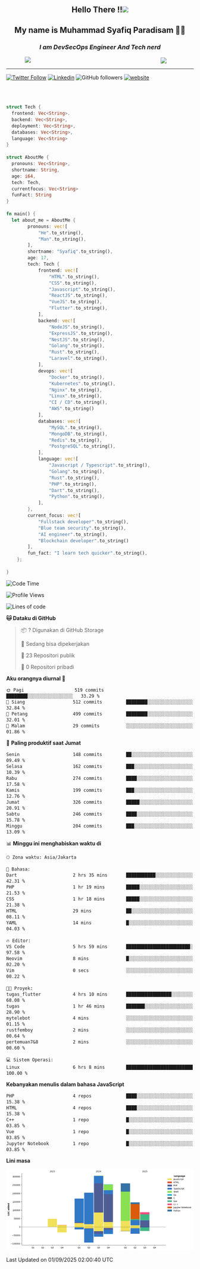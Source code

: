 <h2 align="center">

Hello There !!<img src="https://media.giphy.com/media/12oufCB0MyZ1Go/giphy.gif" width="50"></h2>

<h2 align="center">My name is Muhammad Syafiq Paradisam 👋👋</h2>

<h3 align="center"><em>I am DevSecOps Engineer And Tech nerd
</em></h3>

<img align="left" style="margin-left: 50px" src="https://static.zerochan.net/Alina.Clover.1024.4345060.webp" width="315"/>

<img align="center" style="margin-left: 50px" src="https://i.pinimg.com/736x/69/82/aa/6982aafd816ea48f48d0639c7797915c.jpg" width=250/>

<hr/>

[![Twitter Follow](https://img.shields.io/twitter/follow/misteranmol?label=Follow)](https://x.com/FikkzOutfit)
[![Linkedin](https://img.shields.io/badge/-syafiq-blue?style=square&logo=Linkedin&logoColor=white&link=https://www.linkedin.com/in/syafiq-paradisam/)](https://id.linkedin.com/in/syafiq-paradisam-b72749258)
![GitHub followers](https://img.shields.io/github/followers/syafiqparadisam?label=Follower&style=social)
[![website](https://img.shields.io/badge/Website-46a2f1.svg?&style=flat-square&logo=Google-Chrome&logoColor=white&link=https://anmolsingh.me/)](https://syafiq-paradisam.my.id)

<br/>

```rust

struct Tech {
  frontend: Vec<String>.
  backend: Vec<String>,
  deployment: Vec<String>,
  databases: Vec<String>,
  language: Vec<String>
}

struct AboutMe {
  pronouns: Vec<String>,
  shortname: String,
  age: i64,
  tech: Tech,
  currentfocus: Vec<String>
  funFact: String
}

fn main() {
  let about_me = AboutMe {
        pronouns: vec![
            "He".to_string(),
            "Man".to_string(),
        ],
        shortname: "Syafiq".to_string(),
        age: 17,
        tech: Tech {
            frontend: vec![
                "HTML".to_string(),
                "CSS".to_string(),
                "Javascript".to_string(),
                "ReactJS".to_string(),
                "VueJS".to_string(),
                "Flutter".to_string(),
            ],
            backend: vec![
                "NodeJS".to_string(),
                "ExpressJS".to_string(),
                "NestJS".to_string(),
                "Golang".to_string(),
                "Rust".to_string(),
                "Laravel".to_string(),
            ],
            devops: vec![
                "Docker".to_string(),
                "Kubernetes".to_string(),
                "Nginx".to_string(),
                "Linux".to_string(),
                "CI / CD".to_string(),
                "AWS".to_string()
            ],
            databases: vec![
                "MySQL".to_string(),
                "MongoDB".to_string(),
                "Redis".to_string(),
                "PostgreSQL".to_string(),
            ],
            language: vec![
                "Javascript / Typescript".to_string(),
                "Golang".to_string(),
                "Rust".to_string(),
                "PHP".to_string(),
                "Dart".to_string(),
                "Python".to_string(),
            ],
        },
        current_focus: vec![
            "Fullstack developer".to_string(),
            "Blue team security".to_string(),
            "AI engineer".to_string(),
            "Blockchain developer".to_string()
        ],
        fun_fact: "I learn tech quicker".to_string(),
    };

}
```

<!--START_SECTION:waka-->
![Code Time](http://img.shields.io/badge/Code%20Time-426%20hrs%202%20mins-blue)

![Profile Views](http://img.shields.io/badge/Profil%20dilihat-14-blue)

![Lines of code](https://img.shields.io/badge/Sejak%20Hello%20World%20aku%20telah%20menulis-1.5%20million%20baris%20kode-blue)

**🐱 Dataku di GitHub** 

> 📦 ? Digunakan di GitHub Storage 
 > 
> 💼 Sedang bisa dipekerjakan
 > 
> 📜 23 Repositori publik 
 > 
> 🔑 0 Repositori pribadi 
 > 
**Aku orangnya diurnal 🐤** 

```text
🌞 Pagi                   519 commits         ████████░░░░░░░░░░░░░░░░░   33.29 % 
🌆 Siang                  512 commits         ████████░░░░░░░░░░░░░░░░░   32.84 % 
🌃 Petang                 499 commits         ████████░░░░░░░░░░░░░░░░░   32.01 % 
🌙 Malam                  29 commits          ░░░░░░░░░░░░░░░░░░░░░░░░░   01.86 % 
```
📅 **Paling produktif saat Jumat** 

```text
Senin                    148 commits         ██░░░░░░░░░░░░░░░░░░░░░░░   09.49 % 
Selasa                   162 commits         ███░░░░░░░░░░░░░░░░░░░░░░   10.39 % 
Rabu                     274 commits         ████░░░░░░░░░░░░░░░░░░░░░   17.58 % 
Kamis                    199 commits         ███░░░░░░░░░░░░░░░░░░░░░░   12.76 % 
Jumat                    326 commits         █████░░░░░░░░░░░░░░░░░░░░   20.91 % 
Sabtu                    246 commits         ████░░░░░░░░░░░░░░░░░░░░░   15.78 % 
Minggu                   204 commits         ███░░░░░░░░░░░░░░░░░░░░░░   13.09 % 
```


📊 **Minggu ini menghabiskan waktu di** 

```text
🕑︎ Zona waktu: Asia/Jakarta

💬 Bahasa: 
Dart                     2 hrs 35 mins       ███████████░░░░░░░░░░░░░░   42.31 % 
PHP                      1 hr 19 mins        █████░░░░░░░░░░░░░░░░░░░░   21.53 % 
CSS                      1 hr 18 mins        █████░░░░░░░░░░░░░░░░░░░░   21.38 % 
HTML                     29 mins             ██░░░░░░░░░░░░░░░░░░░░░░░   08.11 % 
YAML                     14 mins             █░░░░░░░░░░░░░░░░░░░░░░░░   04.03 % 

🔥 Editor: 
VS Code                  5 hrs 59 mins       ████████████████████████░   97.58 % 
Neovim                   8 mins              █░░░░░░░░░░░░░░░░░░░░░░░░   02.20 % 
Vim                      0 secs              ░░░░░░░░░░░░░░░░░░░░░░░░░   00.22 % 

🐱‍💻 Proyek: 
tugas_flutter            4 hrs 10 mins       █████████████████░░░░░░░░   68.08 % 
tugas                    1 hr 46 mins        ███████░░░░░░░░░░░░░░░░░░   28.90 % 
mytelebot                4 mins              ░░░░░░░░░░░░░░░░░░░░░░░░░   01.15 % 
rustfemboy               2 mins              ░░░░░░░░░░░░░░░░░░░░░░░░░   00.64 % 
pertemuan7&8             2 mins              ░░░░░░░░░░░░░░░░░░░░░░░░░   00.60 % 

💻 Sistem Operasi: 
Linux                    6 hrs 8 mins        █████████████████████████   100.00 % 
```

**Kebanyakan menulis dalam bahasa JavaScript** 

```text
PHP                      4 repos             ████░░░░░░░░░░░░░░░░░░░░░   15.38 % 
HTML                     4 repos             ████░░░░░░░░░░░░░░░░░░░░░   15.38 % 
C++                      1 repo              █░░░░░░░░░░░░░░░░░░░░░░░░   03.85 % 
Vue                      1 repo              █░░░░░░░░░░░░░░░░░░░░░░░░   03.85 % 
Jupyter Notebook         1 repo              █░░░░░░░░░░░░░░░░░░░░░░░░   03.85 % 
```



**Lini masa**

![Lines of Code chart](https://raw.githubusercontent.com/syafiqparadisam/syafiqparadisam/master/assets/bar_graph.png)


 Last Updated on 01/09/2025 02:00:40 UTC
<!--END_SECTION:waka-->
